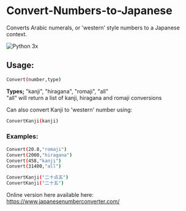 # Convert-Numbers-to-Japanese
Converts Arabic numerals, or 'western' style numbers to a Japanese context.

![Python 3x](https://img.shields.io/badge/python-3.x-blue.svg)

## Usage:
``` bash
Convert(number,type)
``` 
**Types;** "kanji", "hiragana", "romaji", "all"\
"all" will return a list of kanji, hiragana and romaji conversions

Can also convert Kanji to 'western' number using:
``` bash
ConvertKanji(kanji)
``` 

### Examples:
``` bash
Convert(20.8,"romaji")
Convert(2000,"hiragana")
Convert(458,"kanji")
Convert(31400,"all")
``` 

``` bash
ConvertKanji("二十点五")
ConvertKanji("二十五")
``` 

Online version here available here: https://www.japanesenumberconverter.com/
